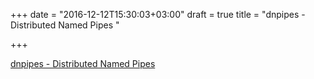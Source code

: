 +++
date = "2016-12-12T15:30:03+03:00"
draft = true
title = "dnpipes - Distributed Named Pipes "

+++

<p><a href="https://t.co/c0fJKCbb1Q">dnpipes - Distributed Named Pipes </a></p>
